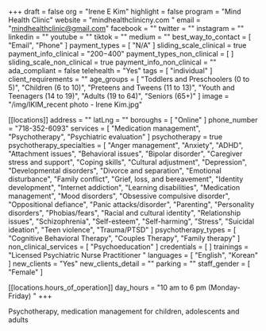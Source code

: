 +++
draft = false
org = "Irene E Kim"
highlight = false
program = "Mind Health Clinic"
website = "mindhealthclinicny.com "
email = "mindhealthclinic@gmail.com"
facebook = ""
twitter = ""
instagram = ""
linkedin = ""
youtube = ""
tiktok = ""
medium = ""
best_way_to_contact = [ "Email", "Phone" ]
payment_types = [ "N/A" ]
sliding_scale_clinical = true
payment_info_clinical = "$200-$400"
payment_types_non_clinical = [ ]
sliding_scale_non_clinical = true
payment_info_non_clinical = ""
ada_compliant = false
telehealth = "Yes"
tags = [ "individual" ]
client_requirements = ""
age_groups = [
  "Toddlers and Preschoolers (0 to 5)",
  "Children (6 to 10)",
  "Preteens and Tweens (11 to 13)",
  "Youth and Teenagers (14 to 19)",
  "Adults (19 to 64)",
  "Seniors (65+)"
]
image = "/img/IKIM_recent photo - Irene Kim.jpg"

[[locations]]
address = ""
latLng = ""
boroughs = [ "Online" ]
phone_number = "718-352-6093"
services = [
  "Medication management",
  "Psychotherapy",
  "Psychiatric evaluation"
]
psychotherapy = true
psychotherapy_specialties = [
  "Anger management",
  "Anxiety",
  "ADHD",
  "Attachment issues",
  "Behavioral issues",
  "Bipolar disorder",
  "Caregiver stress and support",
  "Coping skills",
  "Cultural adjustment",
  "Depression",
  "Developmental disorders",
  "Divorce and separation",
  "Emotional disturbance",
  "Family conflict",
  "Grief, loss, and bereavement",
  "Identity development",
  "Internet addiction",
  "Learning disabilities",
  "Medication management",
  "Mood disorders",
  "Obsessive compulsive disorder",
  "Oppositional defiance",
  "Panic attacks/disorder",
  "Parenting",
  "Personality disorders",
  "Phobias/fears",
  "Racial and cultural identity",
  "Relationship issues",
  "Schizophrenia",
  "Self-esteem",
  "Self-harming",
  "Stress",
  "Suicidal ideation",
  "Teen violence",
  "Trauma/PTSD"
]
psychotherapy_types = [
  "Cognitive Behavioral Therapy",
  "Couples Therapy",
  "Family therapy"
]
non_clinical_services = [ "Psychoeducation" ]
credentials = [ ]
trainings = "Licensed Psychiatric Nurse Practitioner "
languages = [ "English", "Korean" ]
new_clients = "Yes"
new_clients_detail = ""
parking = ""
staff_gender = [ "Female" ]

  [[locations.hours_of_operation]]
  day_hours = "10 am to 6 pm (Monday-Friday) "
+++


Psychotherapy, medication management for children, adolescents and adults 
